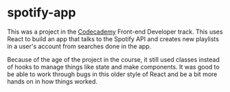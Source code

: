 # spotify-app

This was a project in the [Codecademy](http://www.codecademy.com) Front-end Developer track. This uses React to build an app that talks to the Spotify API and creates new playlists in a user's account from searches done in the app. 

Because of the age of the project in the course, it still used classes instead of hooks to manage things like state and make components. It was good to be able to work through bugs in this older style of React and be a bit more hands on in how things worked.
